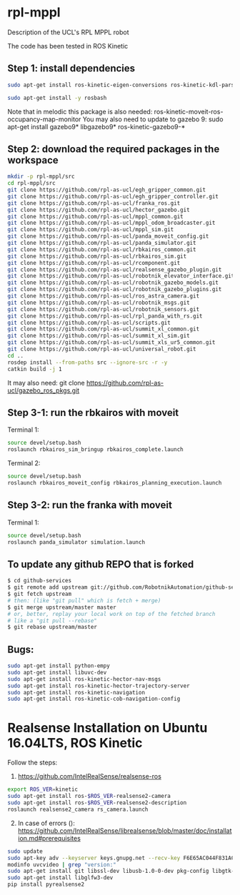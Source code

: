 # rpl-mppl
Description of the UCL's RPL MPPL robot

The code has been tested in ROS Kinetic

## Step 1: install dependencies
```bash
sudo apt-get install ros-kinetic-eigen-conversions ros-kinetic-kdl-parser ros-kinetic-effort-controllers ros-kinetic-controller-manager ros-kinetic-transmission-interface ros-kinetic-combined-robot-hw ros-kinetic-joint-state-controller ros-kinetic-velocity-controllers ros-kinetic-twist-mux ros-kinetic-diff-drive-controller ros-kinetic-costmap-prohibition-layer ros-kinetic-moveit ros-kinetic-moveit-core ros-kinetic-teb-local-planner ros-kinetic-move-base ros-kinetic-moveit-kinematics ros-kinetic-robot-localization ros-kinetic-combined-robot-hw ros-kinetic-joint-limits-interface ros-kinetic-gmapping ros-kinetic-amcl ros-kinetic-position-controllers ros-kinetic-joint-trajectory-controller ros-kinetic-moveit-visual-tools ros-kinetic-moveit-ros-planning-interface ros-kinetic-ros-control ros-kinetic-ros-controllers ros-kinetic-global-planner ros-kinetic-joint-state-publisher-gui

sudo apt-get install -y rosbash
```
Note that in melodic this package is also needed: ros-kinetic-moveit-ros-occupancy-map-monitor
You may also need to update to gazebo 9: sudo apt-get install gazebo9* libgazebo9* ros-kinetic-gazebo9-*

## Step 2: download the required packages in the workspace
```bash
mkdir -p rpl-mppl/src
cd rpl-mppl/src
git clone https://github.com/rpl-as-ucl/egh_gripper_common.git
git clone https://github.com/rpl-as-ucl/egh_gripper_controller.git
git clone https://github.com/rpl-as-ucl/franka_ros.git
git clone https://github.com/rpl-as-ucl/hector_gazebo.git
git clone https://github.com/rpl-as-ucl/mppl_common.git
git clone https://github.com/rpl-as-ucl/mppl_odom_broadcaster.git
git clone https://github.com/rpl-as-ucl/mppl_sim.git
git clone https://github.com/rpl-as-ucl/panda_moveit_config.git
git clone https://github.com/rpl-as-ucl/panda_simulator.git
git clone https://github.com/rpl-as-ucl/rbkairos_common.git
git clone https://github.com/rpl-as-ucl/rbkairos_sim.git
git clone https://github.com/rpl-as-ucl/rcomponent.git
git clone https://github.com/rpl-as-ucl/realsense_gazebo_plugin.git
git clone https://github.com/rpl-as-ucl/robotnik_elevator_interface.git
git clone https://github.com/rpl-as-ucl/robotnik_gazebo_models.git
git clone https://github.com/rpl-as-ucl/robotnik_gazebo_plugins.git
git clone https://github.com/rpl-as-ucl/ros_astra_camera.git
git clone https://github.com/rpl-as-ucl/robotnik_msgs.git
git clone https://github.com/rpl-as-ucl/robotnik_sensors.git
git clone https://github.com/rpl-as-ucl/rpl_panda_with_rs.git
git clone https://github.com/rpl-as-ucl/scripts.git
git clone https://github.com/rpl-as-ucl/summit_xl_common.git
git clone https://github.com/rpl-as-ucl/summit_xl_sim.git
git clone https://github.com/rpl-as-ucl/summit_xls_ur5_common.git
git clone https://github.com/rpl-as-ucl/universal_robot.git
cd ..
rosdep install --from-paths src --ignore-src -r -y
catkin build -j 1
```
It may also need: git clone https://github.com/rpl-as-ucl/gazebo_ros_pkgs.git

## Step 3-1: run the rbkairos with moveit
Terminal 1:
```bash
source devel/setup.bash
roslaunch rbkairos_sim_bringup rbkairos_complete.launch
```
Terminal 2:
```bash
source devel/setup.bash
roslaunch rbkairos_moveit_config rbkairos_planning_execution.launch
```

## Step 3-2: run the franka with moveit
Terminal 1:
```bash
source devel/setup.bash
roslaunch panda_simulator simulation.launch
```
## To update any github REPO that is forked
```bash
$ cd github-services
$ git remote add upstream git://github.com/RobotnikAutomation/github-services.git
$ git fetch upstream
# then: (like "git pull" which is fetch + merge)
$ git merge upstream/master master
# or, better, replay your local work on top of the fetched branch
# like a "git pull --rebase"
$ git rebase upstream/master
```

## Bugs:
```bash
sudo apt-get install python-empy
sudo apt-get install libuvc-dev 
sudo apt-get install ros-kinetic-hector-nav-msgs
sudo apt-get install ros-kinetic-hector-trajectory-server
sudo apt-get install ros-kinetic-navigation
sudo apt-get install ros-kinetic-cob-navigation-config
```

# Realsense Installation on Ubuntu 16.04LTS, ROS Kinetic
Follow the steps:
1. https://github.com/IntelRealSense/realsense-ros
```bash
export ROS_VER=kinetic
sudo apt-get install ros-$ROS_VER-realsense2-camera
sudo apt-get install ros-$ROS_VER-realsense2-description
roslaunch realsense2_camera rs_camera.launch
```

2. In case of errors (): https://github.com/IntelRealSense/librealsense/blob/master/doc/installation.md#prerequisites
```bash
sudo update
sudo apt-key adv --keyserver keys.gnupg.net --recv-key F6E65AC044F831AC80A06380C8B3A55A6F3EFCDE || sudo apt-key adv --keyserver hkp://keyserver.ubuntu.com:80 --recv-key F6E65AC044F831AC80A06380C8B3A55A6F3EFCDE
modinfo uvcvideo | grep "version:"
sudo apt-get install git libssl-dev libusb-1.0-0-dev pkg-config libgtk-3-dev 
sudo apt-get install libglfw3-dev
pip install pyrealsense2
```
